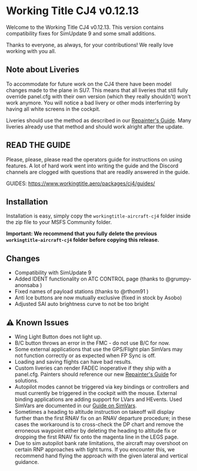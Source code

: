 # Working Title CJ4 v0.12.13
Welcome to the Working Title CJ4 v0.12.13. This version contains compatibility fixes for SimUpdate 9 and some small additions.

Thanks to everyone, as always, for your contributions! We really love working with you all.

## Note about Liveries
To accommodate for future work on the CJ4 there have been model changes made to the plane in SU7. This means that all liveries that still fully override panel.cfg with their own version (which they really shouldn't) won't work anymore. 
You will notice a bad livery or other mods interferring by having all white screens in the cockpit.  

Liveries should use the method as described in our [Repainter's Guide](https://www.workingtitle.aero/packages/cj4/guides/repainter).
Many liveries already use that method and should work alright after the update.

## READ THE GUIDE
Please, please, please read the operators guide for instructions on using features. A lot of hard work went into writing the guide and the Discord channels are clogged with questions that are readily answered in the guide.

GUIDES: https://www.workingtitle.aero/packages/cj4/guides/

## Installation
Installation is easy, simply copy the `workingtitle-aircraft-cj4` folder inside the zip file to your MSFS Community folder. 

**Important: We recommend that you fully delete the previous `workingtitle-aircraft-cj4` folder before copying this release.**

## Changes
- Compatibility with SimUpdate 9
- Added IDENT functionality on ATC CONTROL page (thanks to @grumpy-anonsaba )
- Fixed names of payload stations (thanks to @rthom91 )
- Anti Ice buttons are now mutually exclusive (fixed in stock by Asobo)
- Adjusted SAI auto brightness curve to not be too bright


## ⚠️ Known Issues
* Wing Light Button does not light up.
* B/C button throws an error in the FMC - do not use B/C for now.
* Some external applications that use the GPS/Flight plan SimVars may not function correctly or as expected when FP Sync is off.
* Loading and saving flights can have bad results.
* Custom liveries can render FADEC inoperative if they ship with a panel.cfg. Painters should reference our new [Repainter's Guide](https://www.workingtitle.aero/packages/cj4/guides/repainter) for solutions.
* Autopilot modes cannot be triggered via key bindings or controllers and must currently be triggered in the cockpit with the mouse. External binding applications are adding support for LVars and HEvents. Used SimVars are documented in our [Guide on SimVars](https://www.workingtitle.aero/packages/cj4/guides/simvars).
* Sometimes a heading to altitude instruction on takeoff will display further than the first RNAV fix on an RNAV departure procedure; in these cases the workaround is to cross-check the DP chart and remove the erroneous waypoint either by deleting the heading to altitude fix or dropping the first RNAV fix onto the magenta line in the LEGS page.
* Due to sim autopilot bank rate limitations, the aircraft may overshoot on certain RNP approaches with tight turns. If you encounter this, we recommend hand flying the approach with the given lateral and vertical guidance.

